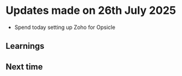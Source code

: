 # Updates made on 26th July 2025

- Spend today setting up Zoho for Opsicle

## Learnings

## Next time
